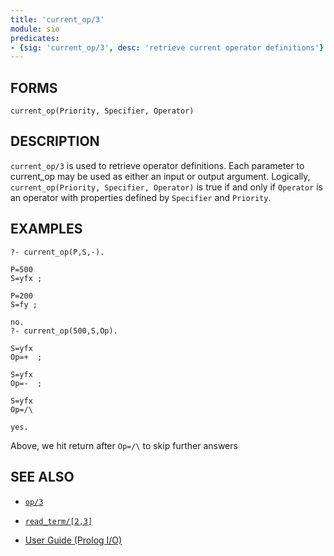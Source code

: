 ```yaml
---
title: 'current_op/3'
module: sio
predicates:
- {sig: 'current_op/3', desc: 'retrieve current operator definitions'}
---
```


## FORMS
```
current_op(Priority, Specifier, Operator)
```
## DESCRIPTION

`current_op/3` is used to retrieve operator definitions. Each parameter to current_op may be used as either an input or output argument. Logically, `current_op(Priority, Specifier, Operator)` is true if and only if `Operator` is an operator with properties defined by `Specifier` and `Priority`.

## EXAMPLES
```
?- current_op(P,S,-).

P=500 
S=yfx ;

P=200 
S=fy ;

no.
?- current_op(500,S,Op).

S=yfx 
Op=+  ;

S=yfx 
Op=-  ;

S=yfx 
Op=/\ 

yes.
```
Above, we hit return after `Op=/\` to skip further answers

## SEE ALSO

- [`op/3`](op.html)
- [`read_term/[2,3]`](read.html)

- [User Guide (Prolog I/O)](../guide/10-Prolog-I-O.html)

